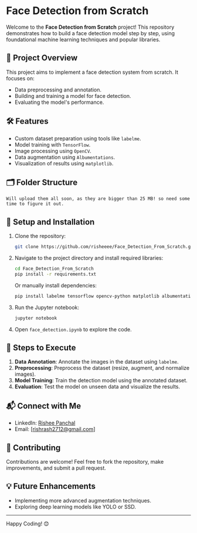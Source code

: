 # Face Detection from Scratch

Welcome to the **Face Detection from Scratch** project! This repository demonstrates how to build a face detection model step by step, using foundational machine learning techniques and popular libraries.

## 📌 Project Overview
This project aims to implement a face detection system from scratch. It focuses on:
- Data preprocessing and annotation.
- Building and training a model for face detection.
- Evaluating the model's performance.

## 🛠️ Features
- Custom dataset preparation using tools like `labelme`.
- Model training with `TensorFlow`.
- Image processing using `OpenCV`.
- Data augmentation using `Albumentations`.
- Visualization of results using `matplotlib`.

## 🗂️ Folder Structure
```
Will upload them all soon, as they are bigger than 25 MB! so need some time to figure it out.
```

## 🚀 Setup and Installation

1. Clone the repository:
   ```bash
   git clone https://github.com/risheeee/Face_Detection_From_Scratch.git
   ```
2. Navigate to the project directory and install required libraries:
   ```bash
   cd Face_Detection_From_Scratch
   pip install -r requirements.txt
   ```

   Or manually install dependencies:
   ```bash
   pip install labelme tensorflow opencv-python matplotlib albumentations
   ```

3. Run the Jupyter notebook:
   ```bash
   jupyter notebook
   ```

4. Open `face_detection.ipynb` to explore the code.

## 📜 Steps to Execute
1. **Data Annotation**: Annotate the images in the dataset using `labelme`.
2. **Preprocessing**: Preprocess the dataset (resize, augment, and normalize images).
3. **Model Training**: Train the detection model using the annotated dataset.
4. **Evaluation**: Test the model on unseen data and visualize the results.

## 📬 Connect with Me
- LinkedIn: [Rishee Panchal](https://www.linkedin.com/in/rishee-panchal/)
- Email: [rishrash2712@gmail.com]

## 🤝 Contributing
Contributions are welcome! Feel free to fork the repository, make improvements, and submit a pull request.

## 💡 Future Enhancements
- Implementing more advanced augmentation techniques.
- Exploring deep learning models like YOLO or SSD.

---
Happy Coding! 😊
